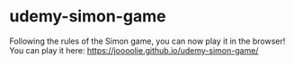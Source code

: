 # udemy-simon-game

Following the rules of the Simon game, you can now play it in the browser!
You can play it here: https://joooolie.github.io/udemy-simon-game/
